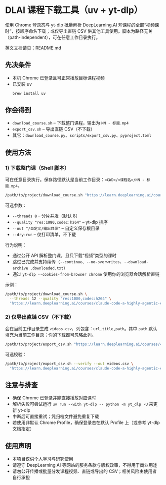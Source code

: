 # DLAI 课程下载工具（uv + yt-dlp）

使用 Chrome 登录态与 yt-dlp 批量解析 DeepLearning.AI 短课程的全部“视频课时”，按顺序命名下载；或仅导出直链 CSV 供其他工具使用。脚本为路径无关（path-independent），可在任意工作目录执行。

英文文档请见：README.md

## 先决条件
- 本机 Chrome 已登录且可正常播放目标课程视频
- 已安装 uv
  ```bash
  brew install uv
  ```

## 你会得到
- `download_course.sh` – 下载整门课程，输出为 `NN - 标题.mp4`
- `export_csv.sh` – 导出直链 CSV（不下载）
- 其它：`download_course.py`、`scripts/export_csv.py`、`pyproject.toml`

## 使用方法

### 1) 下载整门课（Shell 脚本）
可在任意目录执行。保存路径默认是当前工作目录：`<CWD>/<课程名>/NN - 标题.mp4`。

```bash
/path/to/project/download_course.sh "https://learn.deeplearning.ai/courses/<course>/lesson/<id>/<slug>"
```

可选参数：
- `--threads 8` – 分片并发（默认 8）
- `--quality "res:1080,codec:h264"` – yt-dlp 排序
- `--out "/自定义/输出目录"` – 自定义保存根目录
- `--dry-run` – 仅打印清单，不下载

行为说明：
- 通过公开 API 解析整门课，且只下载“视频”类型的课时
- 跳过已完成并支持续传（`--continue`、`--no-overwrites`、`--download-archive .downloaded.txt`）
- 通过 `yt-dlp --cookies-from-browser chrome` 使用你的浏览器会话解析直链

示例：
```bash
/path/to/project/download_course.sh \
  --threads 12 --quality "res:1080,codec:h264" \
  "https://learn.deeplearning.ai/courses/claude-code-a-highly-agentic-coding-assistant/lesson/66b35/introduction"
```

### 2) 仅导出直链 CSV（不下载）
会在当前工作目录生成 `videos.csv`，列包含：`url,title,path`。其中 `path` 默认填充为当前工作目录；你的下载器可忽略此列。

```bash
/path/to/project/export_csv.sh "https://learn.deeplearning.ai/courses/<course>/lesson/<id>/<slug>"
```

可选校验：
```bash
/path/to/project/export_csv.sh --verify --out videos.csv \
  "https://learn.deeplearning.ai/courses/claude-code-a-highly-agentic-coding-assistant/lesson/66b35/introduction"
```

## 注意与排查
- 确保 Chrome 已登录并能直接播放对应课时
- 解析失败可尝试运行 `uv run --with yt-dlp -- python -m yt_dlp -U` 来更新 yt-dlp
- 中断后可直接重试；凭归档文件避免重复下载
- 若使用非默认 Chrome Profile，确保登录态在默认 Profile 上（或参考 yt-dlp 文档指定）

## 使用声明
- 本项目仅供个人学习与研究使用
- 请遵守 DeepLearning.AI 等网站的服务条款与版权政策，不得用于商业用途
- 请勿公开传播或批量分发课程视频、直链或导出的 CSV；相关风险由使用者自行承担
